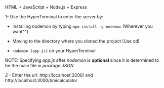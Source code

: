 HTML + JavaScript + Node.js + Express

1- Use the HyperTerminal to enter the server by:

- Installing nodemon by typing `npm install -g nodemon` (Wherever you want^^)

- Moving to the directory where you cloned the project (Use cd)

- `nodemon (app.js)` on your HyperTerminal

NOTE: Specifying *app.js* after *nodemon* is **optional** since it is determined to be the main file in *package.JSON*

2 - Enter the url: http://localhost:3000/ and http://localhost:3000/bmicalculator
